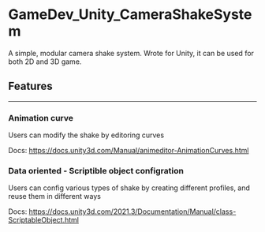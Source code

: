 # GameDev_Unity_CameraShakeSystem
A simple, modular camera shake system. Wrote for Unity, it can be used for both 2D and 3D game.


## Features
---
### Animation curve

Users can modify the shake by editoring curves

Docs: https://docs.unity3d.com/Manual/animeditor-AnimationCurves.html

### Data oriented - Scriptible object configration

Users can config various types of shake by creating different profiles, and reuse them in different ways

Docs: https://docs.unity3d.com/2021.3/Documentation/Manual/class-ScriptableObject.html
